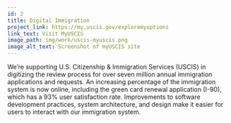 ```yaml
---
id: 2
title: Digital Immigration
project_link: https://my.uscis.gov/exploremyoptions
link_text: Visit MyUSCIS
image_path: img/work/uscis-myuscis.png
image_alt_text: Screenshot of myUSCIS site
---
```


We’re supporting U.S. Citizenship & Immigration Services (USCIS) in digitizing the review process for over seven million annual immigration applications and requests. An increasing percentage of the immigration system is now online, including the green card renewal application (I-90), which has a 93% user satisfaction rate. Improvements to software development practices, system architecture, and design make it easier for users to interact with our immigration system.